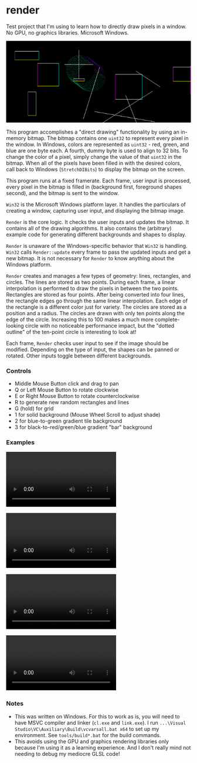 # render

Test project that I'm using to learn how to directly draw pixels in a window.  No GPU, no graphics libraries.  Microsoft Windows.

![Shapes!](assets/sample.png)

This program accomplishes a "direct drawing" functionality by using an in-memory bitmap.  The bitmap contains one `uint32` to represent every pixel in the window.  In Windows, colors are represented as `uint32` - red, green, and blue are one byte each.  A fourth, dummy byte is used to align to 32 bits.  To change the color of a pixel, simply change the value of that `uint32` in the bitmap.  When all of the pixels have been filled in with the desired colors, call back to Windows (`StretchDIBits`) to display the bitmap on the screen.

This program runs at a fixed framerate.  Each frame, user input is processed, every pixel in the bitmap is filled in (background first, foreground shapes second), and the bitmap is sent to the window.

`Win32` is the Microsoft Windows platform layer.  It handles the particulars of creating a window, capturing user input, and displaying the bitmap image.

`Render` is the core logic.  It checks the user inputs and updates the bitmap.  It contains all of the drawing algorithms.  It also contains the (arbitrary) example code for generating different backgrounds and shapes to display.

`Render` is unaware of the Windows-specific behavior that `Win32` is handling.  `Win32` calls `Render::update` every frame to pass the updated inputs and get a new bitmap.  It is not necessary for `Render` to know anything about the Windows platform.

`Render` creates and manages a few types of geometry:  lines, rectangles, and circles.  The lines are stored as two points.  During each frame, a linear interpolation is performed to draw the pixels in between the two points.  Rectangles are stored as four points.  After being converted into four lines, the rectangle edges go through the same linear interpolation.  Each edge of the rectangle is a different color just for variety.  The circles are stored as a position and a radius.  The circles are drawn with only ten points along the edge of the circle.  Increasing this to 100 makes a much more complete-looking circle with no noticeable performance impact, but the "dotted outline" of the ten-point circle is interesting to look at!

Each frame, `Render` checks user input to see if the image should be modified.  Depending on the type of input, the shapes can be panned or rotated.  Other inputs toggle between different backgrounds.

### Controls

- Middle Mouse Button click and drag to pan
- Q or Left Mouse Button to rotate clockwise
- E or Right Mouse Button to rotate counterclockwise
- R to generate new random rectangles and lines
- G (hold) for grid
- 1 for solid background (Mouse Wheel Scroll to adjust shade)
- 2 for blue-to-green gradient tile background
- 3 for black-to-red/green/blue gradient "bar" background

### Examples

![panning](assets/pan.webm)

![rotating](assets/rotate.webm)

![generating random shapes](assets/random.webm)

![various backgrounds](assets/backgrounds.webm)

### Notes

- This was written on Windows.  For this to work as is, you will need to have MSVC compiler and linker (`cl.exe` and `link.exe`).  I run `...\Visual Studio\VC\Auxiliary\Build\vcvarsall.bat x64` to set up my environment.  See `tools/build*.bat` for the build commands.
- This avoids using the GPU and graphics rendering libraries only because I'm using it as a learning experience.  And I don't really mind not needing to debug my mediocre GLSL code!

